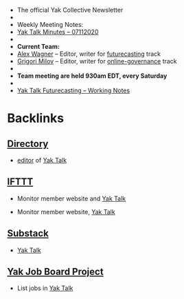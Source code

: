 - The official Yak Collective Newsletter
- 
- Weekly Meeting Notes:
- [Yak Talk Minutes – 07112020](<Yak Talk Minutes – 07112020.md>)
- 
- **Current Team:**
- [Alex Wagner](<Alex Wagner.md>) – Editor, writer for [futurecasting](<futurecasting.md>) track
- [Grigori Milov](<Grigori Milov.md>) – Editor, writer for [online-governance](<online-governance.md>) track
- 
- **Team meeting are held 930am EDT, every Saturday**
- 
- [Yak Talk Futurecasting – Working Notes](<Yak Talk Futurecasting – Working Notes.md>)

# Backlinks
## [Directory](<Directory.md>)
- [editor](<editor.md>) of [Yak Talk](<Yak Talk.md>)

## [IFTTT](<IFTTT.md>)
- Monitor member website and [Yak Talk](<Yak Talk.md>)

- Monitor member website, [Yak Talk](<Yak Talk.md>)

## [Substack](<Substack.md>)
- [Yak Talk](<Yak Talk.md>)

## [Yak Job Board Project](<Yak Job Board Project.md>)
- List jobs in [Yak Talk](<Yak Talk.md>)

